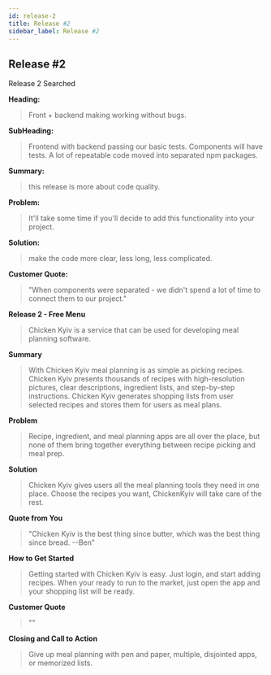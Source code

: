 ```yaml
---
id: release-2
title: Release #2
sidebar_label: Release #2
---
```




## Release \#2

Release 2 Searched

**Heading:**
> Front + backend making working without bugs.

**SubHeading:**
> Frontend with backend passing our basic tests. Components will have tests. A lot of repeatable code moved into separated npm packages.

**Summary:**
> this release is more about code quality.

**Problem:**
> It'll take some time if you'll decide to add this functionality into your project.

**Solution:**
> make the code more clear, less long, less complicated.

**Customer Quote:**
> "When components were separated - we didn't spend a lot of time to connect them to our project."

**Release 2 - Free Menu**

> Chicken Kyiv is a service that can be used for developing meal planning software.

**Summary**

> With Chicken Kyiv meal planning is as simple as picking recipes. Chicken Kyiv presents thousands of recipes with high-resolution pictures, clear descriptions, ingredient lists, and step-by-step instructions. Chicken Kyiv generates shopping lists from user selected recipes and stores them for users as meal plans.

**Problem**

> Recipe, ingredient, and meal planning apps are all over the place, but none of them bring together everything between recipe picking and meal prep.

**Solution**

> Chicken Kyiv gives users all the meal planning tools they need in one place. Choose the recipes you want, ChickenKyiv will take care of the rest.

**Quote from You**

> "Chicken Kyiv is the best thing since butter, which was the best thing since bread. --Ben"

**How to Get Started**

> Getting started with Chicken Kyiv is easy. Just login, and start adding recipes. When your ready to run to the market, just open the app and your shopping list will be ready.

**Customer Quote**

> ""

**Closing and Call to Action**

> Give up meal planning with pen and paper, multiple, disjointed apps, or memorized lists.
